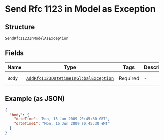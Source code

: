 
# Send Rfc 1123 in Model as Exception

## Structure

`SendRfc1123InModelAsException`

## Fields

| Name | Type | Tags | Description | Getter | Setter |
|  --- | --- | --- | --- | --- | --- |
| `Body` | [`AddRfc1123DatetimeInGlobalException`](../../doc/models/add-rfc-1123-datetime-in-global-exception.md) | Required | - | AddRfc1123DatetimeInGlobalException getBody() | setBody(AddRfc1123DatetimeInGlobalException body) |

## Example (as JSON)

```json
{
  "body": {
    "dateTime": "Mon, 15 Jun 2009 20:45:30 GMT",
    "dateTime1": "Mon, 15 Jun 2009 20:45:30 GMT"
  }
}
```

